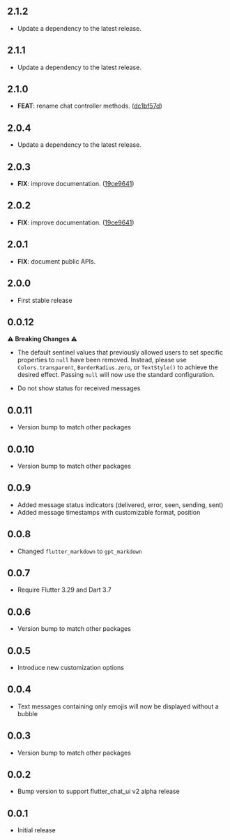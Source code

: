 ## 2.1.2

 - Update a dependency to the latest release.

## 2.1.1

 - Update a dependency to the latest release.

## 2.1.0

 - **FEAT**: rename chat controller methods. ([dc1bf57d](https://github.com/flyerhq/flutter_chat_ui/commit/dc1bf57d9b5f9655805589fdda5581759b9cc1a9))

## 2.0.4

 - Update a dependency to the latest release.

## 2.0.3

 - **FIX**: improve documentation. ([19ce9641](https://github.com/flyerhq/flutter_chat_ui/commit/19ce9641d341cd297cd83219e989914e7bc78af0))

## 2.0.2

 - **FIX**: improve documentation. ([19ce9641](https://github.com/flyerhq/flutter_chat_ui/commit/19ce9641d341cd297cd83219e989914e7bc78af0))

## 2.0.1

 - **FIX**: document public APIs.

## 2.0.0

- First stable release

## 0.0.12

**⚠️ Breaking Changes ⚠️**

- The default sentinel values that previously allowed users to set specific properties to `null` have been removed. Instead, please use `Colors.transparent`, `BorderRadius.zero`, or `TextStyle()` to achieve the desired effect. Passing `null` will now use the standard configuration.

- Do not show status for received messages

## 0.0.11

- Version bump to match other packages

## 0.0.10

- Version bump to match other packages

## 0.0.9

- Added message status indicators (delivered, error, seen, sending, sent)
- Added message timestamps with customizable format, position

## 0.0.8

- Changed `flutter_markdown` to `gpt_markdown`

## 0.0.7

- Require Flutter 3.29 and Dart 3.7

## 0.0.6

- Version bump to match other packages

## 0.0.5

- Introduce new customization options

## 0.0.4

- Text messages containing only emojis will now be displayed without a bubble

## 0.0.3

- Version bump to match other packages

## 0.0.2

- Bump version to support flutter_chat_ui v2 alpha release

## 0.0.1

- Initial release
